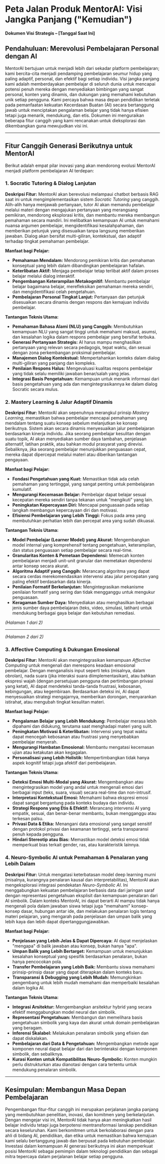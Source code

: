 # Peta Jalan Produk MentorAI: Visi Jangka Panjang ("Kemudian")

**Dokumen Visi Strategis – [Tanggal Saat Ini]**

## Pendahuluan: Merevolusi Pembelajaran Personal dengan AI

MentorAI bertujuan untuk menjadi lebih dari sekadar platform pembelajaran; kami bercita-cita menjadi pendamping pembelajaran seumur hidup yang paling adaptif, personal, dan efektif bagi setiap individu. Visi jangka panjang kami adalah memberdayakan pembelajar di seluruh dunia untuk mencapai potensi penuh mereka dengan menyediakan bimbingan yang sangat personal, konten yang dinamis, dan dukungan yang memahami kebutuhan unik setiap pengguna. Kami percaya bahwa masa depan pendidikan terletak pada pemanfaatan kekuatan Kecerdasan Buatan (AI) secara bertanggung jawab untuk menciptakan pengalaman belajar yang tidak hanya efisien tetapi juga menarik, mendukung, dan etis. Dokumen ini menguraikan beberapa fitur canggih yang kami rencanakan untuk dieksplorasi dan dikembangkan guna mewujudkan visi ini.

---

## Fitur Canggih Generasi Berikutnya untuk MentorAI

Berikut adalah empat pilar inovasi yang akan mendorong evolusi MentorAI menjadi platform pembelajaran AI terdepan:

### 1. Socratic Tutoring & Dialog Lanjutan

**Deskripsi Fitur:**
MentorAI akan berevolusi melampaui chatbot berbasis RAG saat ini untuk mengimplementasikan sistem *Socratic Tutoring* yang canggih. Alih-alih hanya menjawab pertanyaan, tutor AI akan memandu pembelajar melalui materi dengan mengajukan pertanyaan yang merangsang pemikiran, mendorong eksplorasi kritis, dan membantu mereka membangun pemahaman secara mandiri. Ini melibatkan kemampuan AI untuk memahami nuansa argumen pembelajar, mengidentifikasi kesalahpahaman, dan memberikan petunjuk yang disesuaikan tanpa langsung memberikan jawaban. Dialog akan bersifat multi-giliran, kontekstual, dan adaptif terhadap tingkat pemahaman pembelajar.

**Manfaat bagi Pelajar:**
*   **Pemahaman Mendalam:** Mendorong pemikiran kritis dan pemahaman konseptual yang lebih dalam dibandingkan pembelajaran hafalan.
*   **Keterlibatan Aktif:** Menjaga pembelajar tetap terlibat aktif dalam proses belajar melalui dialog interaktif.
*   **Pengembangan Keterampilan Metakognitif:** Membantu pembelajar belajar bagaimana belajar, merefleksikan pemahaman mereka sendiri, dan mengidentifikasi celah pengetahuan.
*   **Pembelajaran Personal Tingkat Lanjut:** Pertanyaan dan petunjuk disesuaikan secara dinamis dengan respons dan kemajuan individu pembelajar.

**Tantangan Teknis Utama:**
*   **Pemahaman Bahasa Alami (NLU) yang Canggih:** Membutuhkan kemampuan NLU yang sangat tinggi untuk memahami maksud, asumsi, dan kesalahan logika dalam respons pembelajar yang bersifat terbuka.
*   **Generasi Pertanyaan Strategis:** AI harus mampu menghasilkan pertanyaan yang relevan secara pedagogis, tepat waktu, dan sesuai dengan zona perkembangan proksimal pembelajar.
*   **Manajemen Dialog Kontekstual:** Mempertahankan konteks dalam dialog multi-giliran yang panjang dan kompleks.
*   **Penilaian Respons Halus:** Mengevaluasi kualitas respons pembelajar yang tidak selalu memiliki jawaban benar/salah yang jelas.
*   **Integrasi Basis Pengetahuan:** Kemampuan untuk menarik informasi dari basis pengetahuan yang ada dan mengintegrasikannya ke dalam dialog Socratic secara mulus.

### 2. Mastery Learning & Jalur Adaptif Dinamis

**Deskripsi Fitur:**
MentorAI akan sepenuhnya merangkul prinsip *Mastery Learning*, memastikan bahwa pembelajar mencapai pemahaman yang mendalam tentang suatu konsep sebelum melanjutkan ke konsep berikutnya. Sistem akan secara dinamis menyesuaikan jalur pembelajaran berdasarkan kinerja individu. Jika seorang pembelajar kesulitan dengan suatu topik, AI akan menyediakan sumber daya tambahan, penjelasan alternatif, latihan praktik, atau bahkan modul prasyarat yang direvisi. Sebaliknya, jika seorang pembelajar menunjukkan penguasaan cepat, mereka dapat dipercepat melalui materi atau diberikan tantangan pengayaan.

**Manfaat bagi Pelajar:**
*   **Fondasi Pengetahuan yang Kuat:** Memastikan tidak ada celah pemahaman yang tertinggal, yang sangat penting untuk pembelajaran kumulatif.
*   **Mengurangi Kecemasan Belajar:** Pembelajar dapat belajar sesuai kecepatan mereka sendiri tanpa tekanan untuk "mengikuti" yang lain.
*   **Peningkatan Kepercayaan Diri:** Mencapai penguasaan pada setiap langkah membangun kepercayaan diri dan motivasi.
*   **Efisiensi Pembelajaran yang Lebih Tinggi:** Fokus pada area yang membutuhkan perhatian lebih dan percepat area yang sudah dikuasai.

**Tantangan Teknis Utama:**
*   **Model Pembelajar (Learner Model) yang Akurat:** Mengembangkan model internal yang komprehensif tentang pengetahuan, keterampilan, dan status penguasaan setiap pembelajar secara real-time.
*   **Granularitas Konten & Pemetaan Dependensi:** Memecah konten pembelajaran menjadi unit-unit granular dan memetakan dependensi antar konsep secara akurat.
*   **Algoritma Adaptif yang Canggih:** Merancang algoritma yang dapat secara cerdas merekomendasikan intervensi atau jalur percepatan yang paling efektif berdasarkan data kinerja.
*   **Penilaian Formatif Berkelanjutan:** Mengintegrasikan mekanisme penilaian formatif yang sering dan tidak mengganggu untuk mengukur penguasaan.
*   **Keragaman Sumber Daya:** Menyediakan atau menghasilkan berbagai jenis sumber daya pembelajaran (teks, video, simulasi, latihan) untuk mendukung berbagai gaya belajar dan kebutuhan remediasi.

*(Halaman 1 dari 2)*

---

*(Halaman 2 dari 2)*

### 3. Affective Computing & Dukungan Emosional

**Deskripsi Fitur:**
MentorAI akan mengintegrasikan kemampuan *Affective Computing* untuk mengenali dan merespons keadaan emosional pembelajar. Dengan menganalisis input seperti teks (misalnya, dalam obrolan), nada suara (jika interaksi suara diimplementasikan), atau bahkan ekspresi wajah (dengan persetujuan pengguna dan pertimbangan privasi yang ketat), AI dapat mendeteksi tanda-tanda frustrasi, kebosanan, kebingungan, atau kegembiraan. Berdasarkan deteksi ini, AI dapat menyesuaikan strategi mengajarnya, memberikan dorongan, menyarankan istirahat, atau mengubah tingkat kesulitan materi.

**Manfaat bagi Pelajar:**
*   **Pengalaman Belajar yang Lebih Mendukung:** Pembelajar merasa lebih dipahami dan didukung, terutama saat menghadapi materi yang sulit.
*   **Peningkatan Motivasi & Keterlibatan:** Intervensi yang tepat waktu dapat mencegah kebosanan atau frustrasi yang menyebabkan pembelajar menyerah.
*   **Mengurangi Hambatan Emosional:** Membantu mengatasi kecemasan ujian atau ketakutan akan kegagalan.
*   **Personalisasi yang Lebih Holistik:** Mempertimbangkan tidak hanya aspek kognitif tetapi juga afektif dari pembelajaran.

**Tantangan Teknis Utama:**
*   **Deteksi Emosi Multi-Modal yang Akurat:** Mengembangkan atau mengintegrasikan model yang andal untuk mengenali emosi dari berbagai input (teks, suara, visual) secara real-time dan non-intrusif.
*   **Interpretasi Kontekstual Emosi:** Memahami bahwa ekspresi emosi dapat sangat bergantung pada konteks budaya dan individu.
*   **Strategi Respons yang Etis & Efektif:** Merancang intervensi AI yang empatik, sesuai, dan benar-benar membantu, bukan mengganggu atau terkesan palsu.
*   **Privasi Data & Etika:** Menangani data emosional yang sangat sensitif dengan protokol privasi dan keamanan tertinggi, serta transparansi penuh kepada pengguna.
*   **Hindari Stereotip atau Bias:** Memastikan model deteksi emosi tidak memperkuat bias terkait gender, ras, atau karakteristik lainnya.

### 4. Neuro-Symbolic AI untuk Pemahaman & Penalaran yang Lebih Dalam

**Deskripsi Fitur:**
Untuk mengatasi keterbatasan model deep learning murni (misalnya, kurangnya penalaran kausal dan interpretabilitas), MentorAI akan mengeksplorasi integrasi pendekatan *Neuro-Symbolic AI*. Ini menggabungkan kekuatan pembelajaran berbasis data dari jaringan saraf dengan representasi pengetahuan eksplisit dan kemampuan penalaran dari AI simbolik. Dalam konteks MentorAI, ini dapat berarti AI mampu tidak hanya mengenali pola dalam jawaban siswa tetapi juga "memahami" konsep-konsep dasar, hubungan antar ide, dan melakukan penalaran logis tentang materi pelajaran, yang mengarah pada penjelasan dan umpan balik yang lebih kaya dan lebih dapat dipertanggungjawabkan.

**Manfaat bagi Pelajar:**
*   **Penjelasan yang Lebih Jelas & Dapat Dipercaya:** AI dapat menjelaskan "mengapa" di balik jawaban atau konsep, bukan hanya "apa".
*   **Umpan Balik yang Lebih Bertarget:** Kemampuan untuk menunjukkan kesalahan konseptual yang spesifik berdasarkan penalaran, bukan hanya pencocokan pola.
*   **Transfer Pembelajaran yang Lebih Baik:** Membantu siswa memahami prinsip-prinsip dasar yang dapat diterapkan dalam konteks baru.
*   **Transparansi & Debugging yang Lebih Mudah:** Memungkinkan pengembang untuk lebih mudah memahami dan memperbaiki kesalahan dalam logika AI.

**Tantangan Teknis Utama:**
*   **Integrasi Arsitektur:** Mengembangkan arsitektur hybrid yang secara efektif menggabungkan model neural dan simbolik.
*   **Representasi Pengetahuan:** Membangun dan memelihara basis pengetahuan simbolik yang kaya dan akurat untuk domain pembelajaran yang beragam.
*   **Inferensi Skalabel:** Melakukan penalaran simbolik yang efisien dan dapat diskalakan.
*   **Pembelajaran dari Data & Pengetahuan:** Mengembangkan metode agar komponen neural dapat belajar dari dan berinteraksi dengan komponen simbolik, dan sebaliknya.
*   **Kurasi Konten untuk Kompatibilitas Neuro-Symbolic:** Konten mungkin perlu distrukturkan atau dianotasi dengan cara tertentu untuk mendukung penalaran simbolik.

---

## Kesimpulan: Membangun Masa Depan Pembelajaran

Pengembangan fitur-fitur canggih ini merupakan perjalanan jangka panjang yang membutuhkan penelitian, inovasi, dan komitmen yang berkelanjutan. Dengan mengejar visi ini, MentorAI tidak hanya akan meningkatkan hasil belajar individu tetapi juga berpotensi mentransformasi lanskap pendidikan secara keseluruhan. Kami berkomitmen untuk berkolaborasi dengan para ahli di bidang AI, pendidikan, dan etika untuk memastikan bahwa kemajuan kami selalu bertanggung jawab dan berpusat pada kebutuhan pembelajar. Investasi dalam kemampuan AI generasi berikutnya ini akan memperkuat posisi MentorAI sebagai pemimpin dalam teknologi pendidikan dan sebagai mitra tepercaya dalam perjalanan belajar setiap pengguna.
